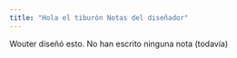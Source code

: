 ```yaml
---
title: "Hola el tiburón Notas del diseñador"
---
```


<Fixme>Wouter diseñó esto. No han escrito ninguna nota (todavía)</Fixme>

